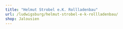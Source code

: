 ```yaml
---
title: "Helmut Strobel e.K. Rollladenbau"
url: /ludwigsburg/helmut-strobel-e-k-rollladenbau/
shop: Jalousien
---
```

